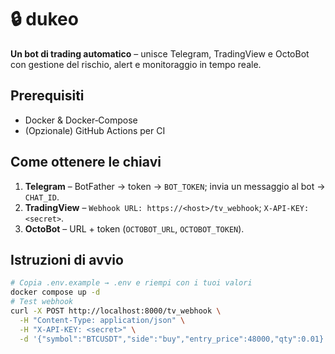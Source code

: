 # 🔒 dukeo

**Un bot di trading automatico** – unisce Telegram, TradingView e OctoBot con gestione del rischio, alert e monitoraggio in tempo reale.

## Prerequisiti

- Docker & Docker‑Compose
- (Opzionale) GitHub Actions per CI

## Come ottenere le chiavi

1. **Telegram** – BotFather → token → `BOT_TOKEN`; invia un messaggio al bot → `CHAT_ID`.
2. **TradingView** – `Webhook URL: https://<host>/tv_webhook`; `X‑API‑KEY: <secret>`.
3. **OctoBot** – URL + token (`OCTOBOT_URL`, `OCTOBOT_TOKEN`).

## Istruzioni di avvio

```bash
# Copia .env.example → .env e riempi con i tuoi valori
docker compose up -d
# Test webhook
curl -X POST http://localhost:8000/tv_webhook \
  -H "Content-Type: application/json" \
  -H "X-API-KEY: <secret>" \
  -d '{"symbol":"BTCUSDT","side":"buy","entry_price":48000,"qty":0.01}'
